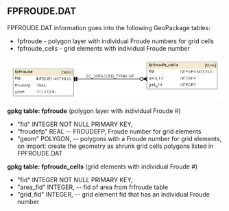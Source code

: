 
<a name="fpfroude"></a>
## FPFROUDE.DAT 

FPFROUDE.DAT information goes into the following GeoPackage tables:

* fpfroude - polygon layer with individual Froude numbers for grid cells
* fpfroude_cells - grid elements with individual Froude number

![FPFROUDE tables graph](db_schema_graphs/fpfroude.png)

**gpkg table: fpfroude** (polygon layer with individual Froude #)

* "fid" INTEGER NOT NULL PRIMARY KEY,
* "froudefp" REAL -- FROUDEFP, Froude number for grid elements
* "geom" POLYGON, -- polygons with a Froude number for grid elements, on import: create the geometry as shrunk grid cells polygons listed in FPFROUDE.DAT

**gpkg table: fpfroude_cells** (grid elements with individual Froude #)

* "fid" INTEGER NOT NULL PRIMARY KEY,
* "area_fid" INTEGER, -- fid of area from frfroude table
* "grid_fid" INTEGER, -- grid element fid that has an individual Froude number

